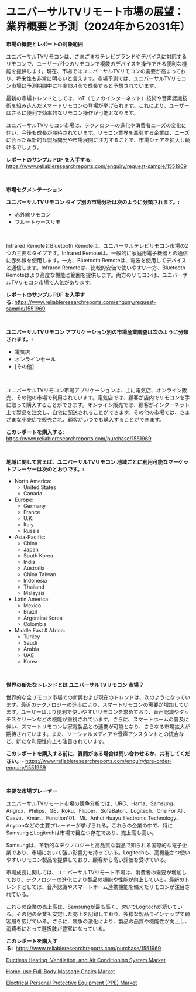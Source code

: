 <p><h1>ユニバーサルTVリモート市場の展望：業界概要と予測（2024年から2031年）</h1></p><p><strong>市場の概要とレポートの対象範囲</strong></p>
<p><p>ユニバーサルTVリモコンは、さまざまなテレビブランドやデバイスに対応するリモコンで、ユーザーが1つのリモコンで複数のデバイスを操作できる便利な機能を提供します。現在、市場ではユニバーサルTVリモコンの需要が高まっており、将来性も非常に明るいと言えます。市場予測では、ユニバーサルTVリモコン市場は予測期間中に年率13.4％で成長すると予想されています。</p><p>最新の市場トレンドとしては、IoT（モノのインターネット）技術や音声認識技術を組み込んだスマートリモコンの登場が挙げられます。これにより、ユーザーはさらに便利で効率的なリモコン操作が可能となります。</p><p>ユニバーサルTVリモコン市場は、テクノロジーの進化や消費者ニーズの変化に伴い、今後も成長が期待されています。リモコン業界を牽引する企業は、ニーズに合った革新的な製品開発や市場展開に注力することで、市場シェアを拡大し続けるでしょう。</p></p>
<p><strong>レポートのサンプル PDF を入手する:</strong> <a href="https://www.reliableresearchreports.com/enquiry/request-sample/1551969">https://www.reliableresearchreports.com/enquiry/request-sample/1551969</a></p>
<p>&nbsp;</p>
<p><strong>市場セグメンテーション</strong></p>
<p><strong>ユニバーサルTVリモコン タイプ別の市場分析は次のように分類されます。:</strong></p>
<p><ul><li>赤外線リモコン</li><li>ブルートゥースリモ</li></ul></p>
<p>&nbsp;</p>
<p><p>Infrared RemoteとBluetooth Remoteは、ユニバーサルテレビリモコン市場の2つの主要なタイプです。Infrared Remoteは、一般的に家庭用電子機器との通信に赤外線を使用します。一方、Bluetooth Remoteは、電波を使用してデバイスと通信します。Infrared Remoteは、比較的安価で使いやすい一方、Bluetooth Remoteはより高度な機能と範囲を提供します。両方のリモコンは、ユニバーサルTVリモコン市場で人気があります。</p></p>
<p><strong>レポートのサンプル PDF を入手する:</strong>&nbsp;<a href="https://www.reliableresearchreports.com/enquiry/request-sample/1551969">https://www.reliableresearchreports.com/enquiry/request-sample/1551969</a></p>
<p>&nbsp;</p>
<p><strong> ユニバーサルTVリモコン アプリケーション別の市場産業調査は次のように分類されます。:</strong></p>
<p><ul><li>電気店</li><li>オンラインセール</li><li>[その他]</li></ul></p>
<p>&nbsp;</p>
<p><p>ユニバーサルTVリモコン市場アプリケーションは、主に電気店、オンライン販売、その他の市場で利用されています。電気店では、顧客が店内でリモコンを手に取って購入することができます。オンライン販売では、顧客がインターネット上で製品を注文し、自宅に配送されることができます。その他の市場では、さまざまな小売店で販売され、顧客がいつでも購入することができます。</p></p>
<p><strong>このレポートを購入する:</strong>&nbsp; <a href="https://www.reliableresearchreports.com/purchase/1551969">https://www.reliableresearchreports.com/purchase/1551969</a></p>
<p>&nbsp;</p>
<p><strong>地域に関して言えば、ユニバーサルTVリモコン 地域ごとに利用可能なマーケットプレーヤーは次のとおりです。:</strong></p>
<p><ul>
    <li>
        North America:
        <ul>
            <li>United States</li>
            <li>Canada</li>
        </ul>
    </li>
    <li>
        Europe:
        <ul>
            <li>Germany</li>
            <li>France</li>
            <li>U.K.</li>
            <li>Italy</li>
            <li>Russia</li>
        </ul>
    </li>
    <li>
        Asia-Pacific:
        <ul>
            <li>China</li>
            <li>Japan</li>
            <li>South Korea</li>
            <li>India</li>
            <li>Australia</li>
            <li>China Taiwan</li>
            <li>Indonesia</li>
            <li>Thailand</li>
            <li>Malaysia</li>
        </ul>
    </li>
    <li>
        Latin America:
        <ul>
            <li>Mexico</li>
            <li>Brazil</li>
            <li>Argentina Korea</li>
            <li>Colombia</li>
        </ul>
    </li>
    <li>
        Middle East & Africa:
        <ul>
            <li>Turkey</li>
            <li>Saudi</li>
            <li>Arabia</li>
            <li>UAE</li>
            <li>Korea</li>
        </ul>
    </li>
    </ul></p>
<p>&nbsp;</p>
<p><strong>世界の新たなトレンドとは ユニバーサルTVリモコン 市場？</strong></p>
<p><p>世界的な全リモコン市場での新興および現在のトレンドは、次のようになっています。最近のテクノロジーの進歩により、スマートリモコンの需要が増加しています。ユーザーはより便利で使いやすいリモコンを求めており、音声認識やタッチスクリーンなどの機能が重視されています。さらに、スマートホームの普及に伴い、スマートリモコンは家電製品との連携が可能となり、さらなる市場拡大が期待されています。また、ソーシャルメディアや音声アシスタントとの統合など、新たな利便性向上も注目されています。</p></p>
<p><strong>このレポートを購入する前に、質問がある場合は問い合わせるか、共有してください。</strong>- <a href="https://www.reliableresearchreports.com/enquiry/pre-order-enquiry/1551969">https://www.reliableresearchreports.com/enquiry/pre-order-enquiry/1551969</a></p>
<p>&nbsp;</p>
<p><strong>主要な市場プレーヤー</strong></p>
<p><p>ユニバーサルTVリモート市場の競争分析では、URC、Hama、Samsung、Angrox、Philips、GE、Roku、Flipper、SofaBaton、Logitech、One For All、Caavo、Kmart、Function101、Mi、Anhui Huayu Electronic Technology、Anyconなどの主要プレーヤーが挙げられる。これらの企業の中で、特にSamsungとLogitechは市場で目立つ存在であり、売上高も高い。</p><p>Samsungは、革新的なテクノロジーと高品質な製品で知られる国際的な電子企業であり、市場において強い影響力を持っている。Logitechも、高機能かつ使いやすいリモコン製品を提供しており、顧客から高い評価を受けている。</p><p>市場成長に関しては、ユニバーサルTVリモート市場は、消費者の需要が増加しており、テクノロジーの進化により製品の機能や性能が向上している。最新のトレンドとしては、音声認識やスマートホーム連携機能を備えたリモコンが注目されている。</p><p>これらの企業の売上高は、Samsungが最も高く、次いでLogitechが続いている。その他の企業も安定した売上を記録しており、多様な製品ラインナップで顧客層を広げている。さらに、競争の激化により、製品の品質や機能性が向上し、消費者にとって選択肢が豊富になっている。</p></p>
<p><strong>このレポートを購入する:</strong>&nbsp;&nbsp;<a href="https://www.reliableresearchreports.com/purchase/1551969">https://www.reliableresearchreports.com/purchase/1551969</a></p>
<p><p><a href="https://github.com/pjcfca/Market-Research-Report-List-1/blob/main/ductless-heating-ventilation-and-air-conditioning-system-market.md">Ductless Heating, Ventilation, and Air Conditioning System Market</a></p><p><a href="https://github.com/johnbach50/Market-Research-Report-List-2/blob/main/home-use-full-body-massage-chairs-market.md">Home-use Full-Body Massage Chairs Market</a></p><p><a href="https://github.com/lylyparadise/Market-Research-Report-List-2/blob/main/electrical-personal-protective-equipment-ppe-market.md">Electrical Personal Protective Equipment (PPE) Market</a></p></p>